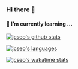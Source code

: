 ### Hi there 👋

#### 🌱 I’m currently learning ...

[![jcseo's github stats](https://github-readme-stats.vercel.app/api?username=jcseo1028&show_icons=true&theme=merko&hide_border=true)](https://github.com/anuraghazra/github-readme-stats)

[![jcseo's languages](https://github-readme-stats.vercel.app/api/top-langs/?username=jcseo1028&show_icons=true&theme=merko&hide_border=true&hide=)](https://github.com/anuraghazra/github-readme-stats)

[![jcseo's wakatime stats](https://github-readme-stats.vercel.app/api/wakatime?username=jcseo1028&theme=merko)](https://github.com/anuraghazra/github-readme-stats)


<!--

**jcseo1028/jcseo1028** is a ✨ _special_ ✨ repository because its `README.md` (this file) appears on your GitHub profile.

Here are some ideas to get you started:

- 🔭 I’m currently working on ...
- 🌱 I’m currently learning ...
- 👯 I’m looking to collaborate on ...
- 🤔 I’m looking for help with ...
- 💬 Ask me about ...
- 📫 How to reach me: ...
- 😄 Pronouns: ...
- ⚡ Fun fact: ...
-->
